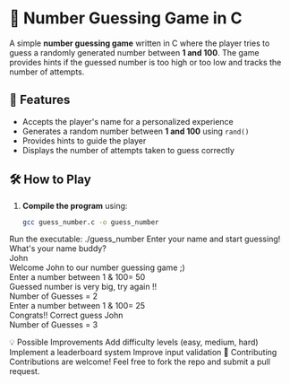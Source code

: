 # 🎯 Number Guessing Game in C

A simple **number guessing game** written in C where the player tries to guess a randomly generated number between **1 and 100**. The game provides hints if the guessed number is too high or too low and tracks the number of attempts.

## 🚀 Features

- Accepts the player's name for a personalized experience  
- Generates a random number between **1 and 100** using `rand()`  
- Provides hints to guide the player  
- Displays the number of attempts taken to guess correctly  

## 🛠️ How to Play

1. **Compile the program** using:  
   ```sh
   gcc guess_number.c -o guess_number
Run the executable:
./guess_number
Enter your name and start guessing!
What's your name buddy?  
John  
Welcome John to our number guessing game ;)  
Enter a number between 1 & 100= 50  
Guessed number is very big, try again !!  
Number of Guesses = 2  
Enter a number between 1 & 100= 25  
Congrats!! Correct guess John  
Number of Guesses = 3  

💡 Possible Improvements
Add difficulty levels (easy, medium, hard)
Implement a leaderboard system
Improve input validation
🤝 Contributing
Contributions are welcome! Feel free to fork the repo and submit a pull request.

